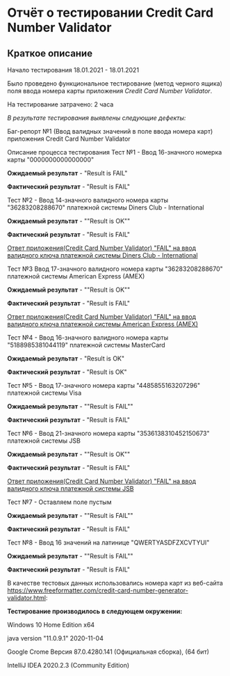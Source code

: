 # Отчёт о тестировании Credit Card Number Validator

## Краткое описание

Начало тестирования 18.01.2021 - 18.01.2021

Было проведено функциональное тестирование (метод черного ящика) поля ввода номера карты приложения *Credit Card Number Validator*.

На тестирование затрачено: 2 часа

*В результате тестирования выявлены следующие дефекты:*

Баг-репорт №1 (Ввод валидных значений в поле ввода номера карт) приложения Credit Card Number Validator

Описание процесса тестирования
Тест №1 - Ввод 16-значного номерка карты "0000000000000000"

**Ожидаемый результат** - "Result is FAIL"

**Фактический результат** - "Result is FAIL"



Тест №2 - Ввод 14-значного валидного номера карты "36283208288670" платежной системы Diners Club - International

**Ожидаемый результат** - ""Result is OK""

**Фактический результат** - "Result is FAIL"

[Ответ приложения(Credit Card Number Validator) "FAIL" на ввод валидного ключа платежной системы Diners Club - International](https://github.com/6apblra58/Credit-Card-Number-Validator/issues/1#issue-787827658)

Тест №3 Ввод 17-значного валидного номера карты "36283208288670" платежной системы American Express (AMEX)

**Ожидаемый результат** - ""Result is OK""

**Фактический результат** - "Result is FAIL"

[Ответ приложения(Credit Card Number Validator) "FAIL" на ввод валидного ключа платежной системы American Express (AMEX)](https://github.com/6apblra58/Credit-Card-Number-Validator/issues/2#issue-788134029)


Тест №4 - Ввод 16-значного валидного номера карты "5188985381044119" платежной системы MasterCard

**Ожидаемый результат** - "Result is OK"

**Фактический результат** - "Result is OK"



Тест №5 - Ввод 17-значного номера карты "4485855163207296" платежной системы Visa

**Ожидаемый результат** - ""Result is FAIL""

**Фактический результат** - "Result is FAIL"



Тест №6 - Ввод 21-значного номера карты "3536138310452150673" платежной системы JSB

**Ожидаемый результат** - ""Result is OK""

**Фактический результат** - "Result is FAIL"

[Ответ приложения(Credit Card Number Validator) "FAIL" на ввод валидного ключа платежной системы JSB](https://github.com/6apblra58/Credit-Card-Number-Validator/issues/3#issue-788154331)


Тест №7 - Оставляем поле пустым

**Ожидаемый результат** - ""Result is FAIL""

**Фактический результат** - "Result is FAIL"



Тест №8 - Ввод 16 значений на латинице "QWERTYASDFZXCVTYUI"

**Ожидаемый результат** - ""Result is FAIL""

**Фактический результат** - "Result is FAIL"



В качестве тестовых данных использовались номера карт из веб-сайта https://www.freeformatter.com/credit-card-number-generator-validator.html:

**Тестирование производилось в следующем окружении:**

Windows 10 Home Edition x64

java version "11.0.9.1" 2020-11-04

Google Crome Версия 87.0.4280.141 (Официальная сборка), (64 бит)

IntelliJ IDEA 2020.2.3 (Community Edition)
